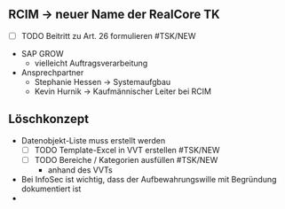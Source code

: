 ## RCIM -> neuer Name der RealCore TK
- [ ] TODO Beitritt zu Art. 26 formulieren #TSK/NEW 
- SAP GROW
	- vielleicht Auftragsverarbeitung
- Ansprechpartner
	- Stephanie Hessen -> Systemaufgbau
	- Kevin Hurnik -> Kaufmännischer Leiter bei RCIM
## Löschkonzept
- Datenobjekt-Liste muss erstellt werden
	- [ ] TODO Template-Excel in VVT erstellen #TSK/NEW
	- [ ] TODO Bereiche / Kategorien ausfüllen #TSK/NEW
		- anhand des VVTs 
- Bei InfoSec ist wichtig, dass der Aufbewahrungswille mit Begründung dokumentiert ist
- 